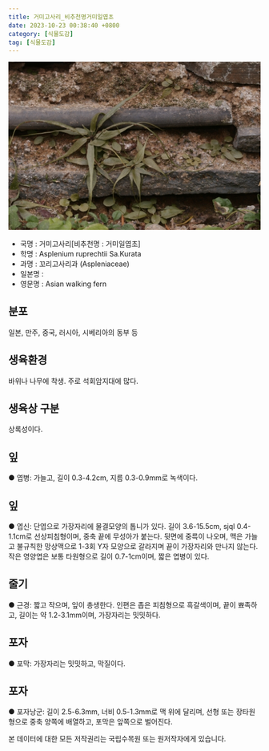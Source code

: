 ```yaml
---
title: 거미고사리_비추천명거미일엽초
date: 2023-10-23 00:38:40 +0800
category: [식물도감]
tag: [식물도감]
---
```




![거미고사리[비추천명 : 거미일엽초]](/assets/img/fileUpload/plants/basic/Aspleniaceae/Asplenium/4236/4236_1_th2.JPG)
- 국명 : 거미고사리[비추천명 : 거미일엽초]
- 학명 : Asplenium ruprechtii Sa.Kurata
- 과명 : 꼬리고사리과 (Aspleniaceae)
- 일본명 : 
- 영문명 : Asian walking fern


## 분포
일본, 만주, 중국, 러시아, 시베리아의 동부 등
## 생육환경
바위나 나무에 착생. 주로 석회암지대에 많다. 
## 생육상 구분
상록성이다. 
## 잎
● 엽병: 가늘고, 길이 0.3-4.2cm, 지름 0.3-0.9mm로 녹색이다. 
## 잎
● 엽신: 단엽으로 가장자리에 물결모양의 톱니가 있다. 길이 3.6-15.5cm, sjql 0.4-1.1cm로 선상피침형이며, 중축 끝에 무성아가 붙는다. 뒷면에 중륵이 나오며, 맥은 가늘고 불규칙한 망상맥으로 1-3회 Y자 모양으로 갈라지며 끝이 가장자리와 만나지 않는다. 작은 영양엽은 보통 타원형으로 길이 0.7-1cm이며, 짧은 엽병이 있다. 
## 줄기
● 근경: 짧고 작으며, 잎이 총생한다. 인편은 좁은 피침형으로 흑갈색이며, 끝이 뾰족하고, 길이는 약 1.2-3.1mm이며, 가장자리는 밋밋하다. 
## 포자
● 포막: 가장자리는 밋밋하고, 막질이다. 
## 포자
● 포자낭군: 길이 2.5-6.3mm, 너비 0.5-1.3mm로 맥 위에 달리며, 선형 또는 장타원형으로 중축 양쪽에 배열하고, 포막은 앞쪽으로 벌어진다. 






본 데이터에 대한 모든 저작권리는 국립수목원 또는 원저작자에게 있습니다.
